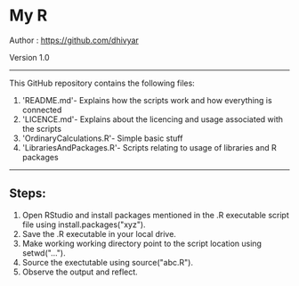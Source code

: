 # My R
Author : https://github.com/dhivyar

Version 1.0
*****************************************************************************************************

This GitHub repository contains the following files:

1. 'README.md'- Explains how the scripts work and how everything is connected
2. 'LICENCE.md'- Explains about the licencing and usage associated with the scripts
3. 'OrdinaryCalculations.R'- Simple basic stuff
4. 'LibrariesAndPackages.R'- Scripts relating to usage of libraries and R packages

*******************************************************************************************************

## Steps:
1. Open RStudio and install packages mentioned in the .R executable script file using install.packages("xyz").
2. Save the .R executable in your local drive.
3. Make working working directory point to the script location using setwd("...").
4. Source the exectutable using source("abc.R").
5. Observe the output and reflect.

